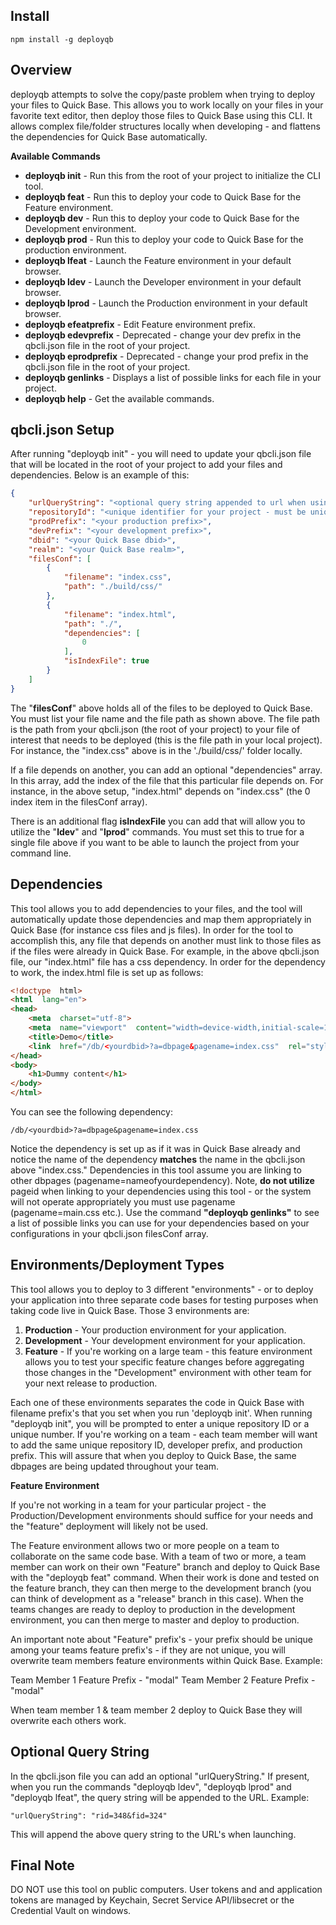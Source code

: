 ## Install

    npm install -g deployqb

## Overview

deployqb attempts to solve the copy/paste problem when trying to deploy your files to Quick Base.  This allows you to work locally on your files in your favorite text editor, then deploy those files to Quick Base using this CLI.  It allows complex file/folder structures locally when developing - and flattens the dependencies for Quick Base automatically.

**Available Commands**

 - **deployqb init**        - Run this from the root of your project to initialize the CLI tool.
 - **deployqb feat**        - Run this to deploy your code to Quick Base for the Feature environment. 
 - **deployqb dev**         - Run this to deploy your code to Quick Base for the Development environment. 
 - **deployqb prod**        - Run this to deploy your code to Quick Base for the production environment.
 - **deployqb lfeat**       - Launch the Feature environment in your default browser. 
 - **deployqb ldev**        - Launch the Developer environment in your default browser. 
 - **deployqb lprod**       - Launch the Production environment in your default browser.
 - **deployqb efeatprefix** - Edit Feature environment prefix.
 - **deployqb edevprefix**  - Deprecated - change your dev prefix in the qbcli.json file in the root of your project.
 - **deployqb eprodprefix** - Deprecated - change your prod prefix in the qbcli.json file in the root of your project.
 - **deployqb genlinks**    - Displays a list of possible links for each file in your project.
 - **deployqb help**        - Get the available commands.

## qbcli.json Setup
After running "deployqb init" - you will need to update your qbcli.json file that will be located in the root of your project to add your files and dependencies.  Below is an example of this:

```json
{
	"urlQueryString": "<optional query string appended to url when using ldev, lfeat, lprod commands>",
	"repositoryId": "<unique identifier for your project - must be unique across all projects!>",
	"prodPrefix": "<your production prefix>",
	"devPrefix": "<your development prefix>",
	"dbid": "<your Quick Base dbid>",
	"realm": "<your Quick Base realm>",
	"filesConf": [
		{
			"filename": "index.css",
			"path": "./build/css/"
		},
		{
			"filename": "index.html",
			"path": "./",
			"dependencies": [
				0
			],
			"isIndexFile": true
		}
	]
}
```

The "**filesConf**" above holds all of the files to be deployed to Quick Base.  You must list your file name and the file path as shown above.  The file path is the path from your qbcli.json (the root of your project) to your file of interest that needs to be deployed (this is the file path in your local project).  For instance, the "index.css" above is in the './build/css/' folder locally.

If a file depends on another, you can add an optional "dependencies" array.  In this array, add the index of the file that this particular file depends on.  For instance, in the above setup, "index.html" depends on "index.css" (the 0 index item in the filesConf array).

There is an additional flag **isIndexFile** you can add that will allow you to utilize the "**ldev**" and "**lprod**" commands.  You must set this to true for a single file above if you want to be able to launch the project from your command line.

## Dependencies
This tool allows you to add dependencies to your files, and the tool will automatically update those dependencies and map them appropriately in Quick Base (for instance css files and js files).  In order for the tool to accomplish this, any file that depends on another must link to those files as if the files were already in Quick Base.  For example, in the above qbcli.json file, our "index.html" file has a css dependency.  In order for the dependency to work, the index.html file is set up as follows:

```html
<!doctype  html>
<html  lang="en">
<head>
	<meta  charset="utf-8">
	<meta  name="viewport"  content="width=device-width,initial-scale=1,shrink-to-fit=no">
	<title>Demo</title>
	<link  href="/db/<yourdbid>?a=dbpage&pagename=index.css"  rel="stylesheet">
</head>
<body>
	<h1>Dummy content</h1>
</body>
</html>
```

You can see the following dependency:

```/db/<yourdbid>?a=dbpage&pagename=index.css```

Notice the dependency is set up as if it was in Quick Base already and notice the name of the dependency **matches** the name in the qbcli.json above "index.css."  Dependencies in this tool assume you are linking to other dbpages (pagename=nameofyourdependency).  Note, **do not utilize** pageid when linking to your dependencies using this tool - or the system will not operate appropriately you must use pagename (pagename=main.css etc.).  Use the command **"deployqb genlinks"** to see a list of possible links you can use for your dependencies based on your configurations in your qbcli.json filesConf array.


## Environments/Deployment Types

This tool allows you to deploy to 3 different "environments" - or to deploy your application into three separate code bases for testing purposes when taking code live in Quick Base.  Those 3 environments are:

 1. **Production** - Your production environment for your application. 
 2. **Development** - Your development environment for your application.
 3. **Feature** - If you're working on a large team - this feature environment allows you to test your specific feature changes before aggregating those changes in the "Development" environment with other team for your next release to production.

Each one of these environments separates the code in Quick Base with filename prefix's that you set when you run 'deployqb init'.  When running "deployqb init", you will be prompted to enter a unique repository ID or a unique number.  If you're working on a team - each team member will want to add the same unique repository ID, developer prefix, and production prefix.  This will assure that when you deploy to Quick Base, the same dbpages are being updated throughout your team.

**Feature Environment**

If you're not working in a team for your particular project - the Production/Development environments should suffice for your needs and the "feature" deployment will likely not be used.

The Feature environment allows two or more people on a team to collaborate on the same code base.  With a team of two or more, a team member can work on their own "Feature" branch and deploy to Quick Base with the "deployqb feat" command.  When their work is done and tested on the feature branch, they can then merge to the development branch (you can think of development as a "release" branch in this case).  When the teams changes are ready to deploy to production in the development environment, you can then merge to master and deploy to production.  

An important note about "Feature" prefix's - your prefix should be unique among your teams feature prefix's - if they are not unique, you will overwrite team members feature environments within Quick Base.  Example:

Team Member 1 Feature Prefix - "modal"
Team Member 2 Feature Prefix - "modal"

When team member 1 & team member 2 deploy to Quick Base they will overwrite each others work.

## Optional Query String
In the qbcli.json file you can add an optional "urlQueryString."  If present, when you run the commands "deployqb ldev", "deployqb lprod" and "deployqb lfeat", the query string will be appended to the URL.  Example:

    "urlQueryString": "rid=348&fid=324"

This will append the above query string to the URL's when launching.

## Final Note
DO NOT use this tool on public computers.  User tokens and and application tokens are managed by Keychain, Secret Service API/libsecret or the Credential Vault on windows.





